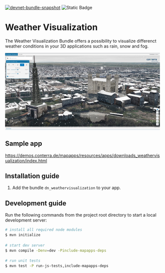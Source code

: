 [![devnet-bundle-snapshot](https://github.com/conterra/mapapps-weather-visualization/actions/workflows/devnet-bundle-snapshot.yml/badge.svg)](https://github.com/conterra/mapapps-weather-visualization/actions/workflows/devnet-bundle-snapshot.yml)
![Static Badge](https://img.shields.io/badge/tested_for_map.apps-4.19.1-%20?labelColor=%233E464F&color=%232FC050)
# Weather Visualization
The Weather Visualization Bundle offers a possibility to visualize differenct weather conditions in your 3D applications such as rain, snow and fog.

![Screenshot App](https://github.com/conterra/mapapps-weather-visualization/blob/main/screenshot.JPG)

## Sample app
https://demos.conterra.de/mapapps/resources/apps/downloads_weathervisualization/index.html

## Installation guide
1. Add the bundle `dn_weathervisualization` to your app.

## Development guide
Run the following commands from the project root directory to start a local development server:

```bash
# install all required node modules
$ mvn initialize

# start dev server
$ mvn compile -Denv=dev -Pinclude-mapapps-deps

# run unit tests
$ mvn test -P run-js-tests,include-mapapps-deps
```
